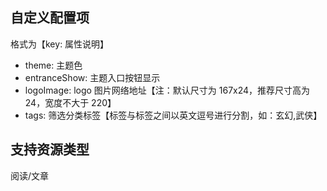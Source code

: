 ## 自定义配置项

格式为【key: 属性说明】

- theme: 主题色
- entranceShow: 主题入口按钮显示
- logoImage: logo 图片网络地址【注：默认尺寸为 167x24，推荐尺寸高为 24，宽度不大于 220】
- tags: 筛选分类标签【标签与标签之间以英文逗号进行分割，如：玄幻,武侠】

## 支持资源类型

阅读/文章
